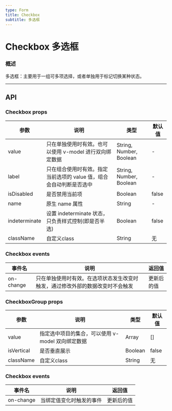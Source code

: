 ```yaml
---
type: Form
title: Checkbox
subtitle: 多选框
---
```

# Checkbox 多选框

### 概述
多选框：主要用于一组可多项选择，或者单独用于标记切换某种状态。



---

## API

### Checkbox props

| 参数      | 说明         | 类型  | 默认值 |
|-----------|------------|--------|-------|
|value      | 只在单独使用时有效。也可以使用 v-model 进行双向绑定数据 | String, Number, Boolean | -
|label      | 只在组合使用时有效。指定当前选项的 value 值，组合会自动判断是否选中 | String, Number, Boolean | -
|isDisabled   | 是否禁用当前项 | Boolean | false
|name       | 原生 name 属性| String  | -
|indeterminate | 设置 indeterminate 状态，只负责样式控制(即是否半选) | Boolean | false
|className | 自定义class | String | 无


### Checkbox events
|事件名 | 说明 | 返回值
|--------|----|--------|
|on-change | 只在单独使用时有效。在选项状态发生改变时触发，通过修改外部的数据改变时不会触发| 更新后的值


### CheckboxGroup props

| 参数      | 说明         | 类型  | 默认值 |
|-----------|------------|--------|-------|
| value     | 指定选中项目的集合，可以使用 v-model 双向绑定数据 | Array  | []
| isVertical  | 是否垂直展示 | Boolean | false
|className | 自定义class | String | 无

### Checkbox events
|事件名 | 说明 | 返回值
|--------|----|--------|
|on-change | 当绑定值变化时触发的事件| 更新后的值

